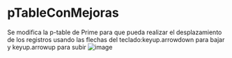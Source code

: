 # pTableConMejoras
Se modifica la p-table de Prime para que pueda realizar el desplazamiento de los registros usando las flechas del teclado:keyup.arrowdown para bajar y keyup.arrowup para subir
![image](https://user-images.githubusercontent.com/5317424/127528188-dce36b0c-1c06-4d33-9cfb-4ff5f55131c5.png)

